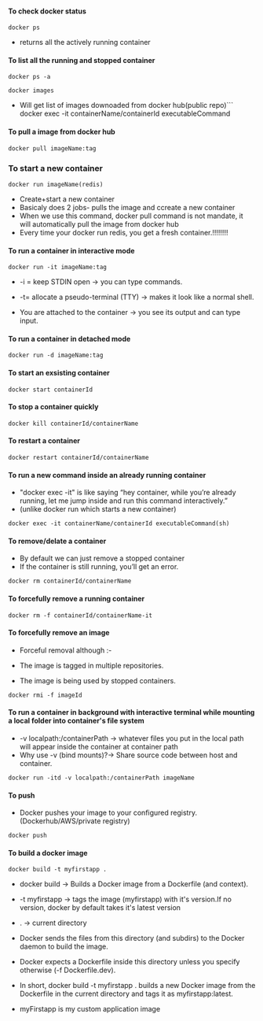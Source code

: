 #### To check docker status
```
docker ps
```
* returns all the actively running container

#### To list all the running and stopped container
```
docker ps -a
```
```
docker images
```
* Will get list of images downoaded from docker hub(public repo)```
docker exec -it containerName/containerId executableCommand
#### To pull a image from docker hub
```
docker pull imageName:tag
```
### To start a new container
```
docker run imageName(redis)
```
* Create+start a new container
* Basicaly does 2 jobs- pulls the image and ccreate a new container
* When we use this command, docker pull command is not mandate, it will automatically pull the image from docker hub
* Every time your docker run redis, you get a fresh container.!!!!!!!!

#### To run a container in interactive mode
```
docker run -it imageName:tag
```
* -i = keep STDIN open → you can type commands.

 * -t= allocate a pseudo-terminal (TTY) → makes it look like a normal shell.
* You are attached to the container → you see its output and can type input.

#### To run a container in detached mode
```
docker run -d imageName:tag
```

#### To start an exsisting container
```
docker start containerId
```
#### To stop a container quickly
```
docker kill containerId/containerName
```
#### To restart a container
```
docker restart containerId/containerName
```
#### To run a new command inside an already running container

* "docker exec -it" is like saying “hey container, while you’re already running, let me jump inside and run this command interactively.”
* (unlike docker run which starts a new container)

```
docker exec -it containerName/containerId executableCommand(sh)
```
#### To remove/delate a container
* By default we can just remove a stopped container
* If the container is still running, you’ll get an error.
```
docker rm containerId/containerName
```
#### To forcefully remove a running container
```
docker rm -f containerId/containerName-it
```
#### To forcefully remove an image
* Forceful removal although :-
* The image is tagged in multiple repositories.

* The image is being used by stopped containers.
```
docker rmi -f imageId
```
#### To run a container in background with interactive terminal while mounting a local folder into container's file system
* -v localpath:/containerPath →  whatever files you put in the local path will appear inside the container at container path
* Why use -v (bind mounts)?→  Share source code between host and container.

```
docker run -itd -v localpath:/containerPath imageName 
```
#### To push
* Docker pushes your image to your configured registry.(Dockerhub/AWS/private registry)
```
docker push  
```

#### To build a docker image
```
docker build -t myfirstapp .
```
* docker build → Builds a Docker image from a Dockerfile (and context).
* -t myfirstapp → tags the image (myfirstapp) with it's version.If no version, docker by default takes it's latest version
* . → current directory
* Docker sends the files from this directory (and subdirs) to the Docker daemon to build the image.

* Docker expects a Dockerfile inside this directory unless you specify otherwise (-f Dockerfile.dev).

* In short, docker build -t myfirstapp . builds a new Docker image from the Dockerfile in the current directory and tags it as myfirstapp:latest.

 * myFirstapp is my custom application image
```
